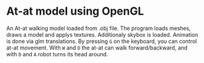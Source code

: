 # At-at model using OpenGL

An At-at walking model loaded from .obj file. The program loads meshes, draws a model and applys textures. Additionaly skybox is loaded. Animation is done via glm translations. 
By pressing `G` on the keyboard, you can control at-at movement. With `W` and `D` the at-at can walk forward/backward, and with `D` and `A` robot turns its head around.

